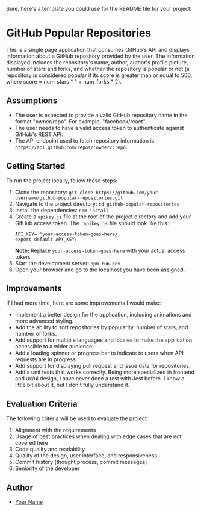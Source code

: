Sure, here's a template you could use for the README file for your project:

# GitHub Popular Repositories

This is a single page application that consumes GitHub's API and displays information about a GitHub repository provided by the user. The information displayed includes the repository's name, author, author's profile picture, number of stars and forks, and whether the repository is popular or not (a repository is considered popular if its score is greater than or equal to 500, where score = num_stars * 1 + num_forks * 2).

## Assumptions

- The user is expected to provide a valid GitHub repository name in the format "owner/repo". For example, "facebook/react".
- The user needs to have a valid access token to authenticate against GitHub's REST API.
- The API endpoint used to fetch repository information is `https://api.github.com/repos/:owner/:repo`.

## Getting Started

To run the project locally, follow these steps:

1. Clone the repository: `git clone https://github.com/your-username/github-popular-repositories.git`
2. Navigate to the project directory: `cd github-popular-repositories`
3. Install the dependencies: `npm install`
4. Create a `apikey.js` file at the root of the project directory and add your GitHub access token. The `.apikey.js` file should look like this:
   ```
   API_KEY= 'your-access-token-goes-here¿;
   export default APY_KEY;
   ```
   **Note:** Replace `your-access-token-goes-here` with your actual access token.
5. Start the development server: `npm run dev`
6. Open your browser and go to the localhost you have been assigned.

## Improvements

If I had more time, here are some improvements I would make:

- Implement a better design for the application, including animations and more advanced styling.
- Add the ability to sort repositories by popularity, number of stars, and number of forks.
- Add support for multiple languages and locales to make the application accessible to a wider audience.
- Add a loading spinner or progress bar to indicate to users when API requests are in progress.
- Add support for displaying pull request and issue data for repositories.
- Add a unit tests that works correctly. Being more specialized in frontend and ux/ui design, I have never done a test with Jest before. I know a little bit about it, but I don't fully understand it.

## Evaluation Criteria

The following criteria will be used to evaluate the project:

1. Alignment with the requirements
2. Usage of best practices when dealing with edge cases that are not covered here
3. Code quality and readability
4. Quality of the design, user interface, and responsiveness
5. Commit history (thought process, commit messages)
6. Seniority of the developer

## Author

- [Your Name](https://github.com/Pilag6)
